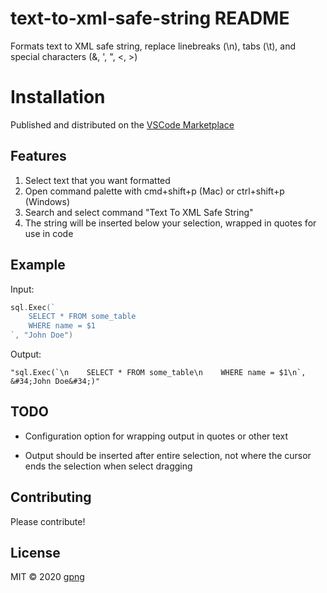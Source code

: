 # text-to-xml-safe-string README

Formats text to XML safe string, replace linebreaks (\\n), tabs (\\t), and special characters (&, ', ", <, >)

# Installation

Published and distributed on the [VSCode Marketplace](https://marketplace.visualstudio.com/items?itemName=gpng.text-to-xml-safe-string)

## Features

1.  Select text that you want formatted
2.  Open command palette with cmd+shift+p (Mac) or ctrl+shift+p (Windows)
3.  Search and select command "Text To XML Safe String"
4.  The string will be inserted below your selection, wrapped in quotes for use in code

## Example

Input:

```go
sql.Exec(`
    SELECT * FROM some_table
    WHERE name = $1
`, "John Doe")
```

Output:

```
"sql.Exec(`\n    SELECT * FROM some_table\n    WHERE name = $1\n`, &#34;John Doe&#34;)"
```


## TODO

* Configuration option for wrapping output in quotes or other text

* Output should be inserted after entire selection, not where the cursor ends the selection when select dragging 

## Contributing

Please contribute!

## License

MIT © 2020 [gpng](https://github.com/gpng)

